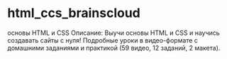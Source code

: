 # html_ccs_brainscloud
основы HTML и CSS
Описание: Выучи основы HTML и CSS и научись создавать сайты с нуля!
Подробные уроки в видео-формате с домашними заданиями и практикой (59 видео, 12 заданий, 2 макета).
